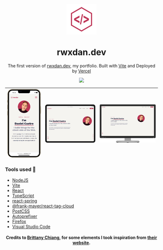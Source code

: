 <div align="center">
  <img alt="Logo" src="https://github.com/rwxdan/portfolio/blob/main/public/favicon.png" width="100" />
</div>
<h1 align="center">
  rwxdan.dev
</h1>
<p align="center">
  The first version of <a href="https://rwxdan.dev/">rwxdan.dev</a>, my portfolio. Built with <a href="https://vitejs.dev/">Vite</a> and Deployed by <a href="https://vercel.com/">Vercel</a>
</p>
<div align="center">
    <img src="https://skillicons.dev/icons?i=vite,nodejs,react,typescript,css,vscode" />
</div>

| ![](./public/screenshots/phone_view.png) | ![](./public/screenshots/tablet_view.png) | ![](./public/screenshots/desktop_view.png) |
| ---------------------------------------- | ----------------------------------------- | ------------------------------------------ |

### Tools used 🧰

- [NodeJS](https://nodejs.org/)
- [Vite](https://vitejs.dev/)
- [React](https://reactjs.org/)
- [TypeScript](https://typescriptlang.org/)
- [react-spring](https://react-spring.dev/)
- [@frank-mayer/react-tag-cloud](https://github.com/Frank-Mayer/react-tag-cloud)
- [PostCSS](https://postcss.org/)
- [Autoprefixer](https://autoprefixer.github.io/)
- [Firefox](https://www.mozilla.org/en-US/firefox/)
- [Visual Studio Code](https://code.visualstudio.com/)

<div align="center">
 <h4>
  Credits to <a href="https://github.com/bchiang7">Brittany Chiang</a>, for some elements I took inspiration from <a href="https://brittanychiang.com/">their website</a>.
 </h4>
</div>
